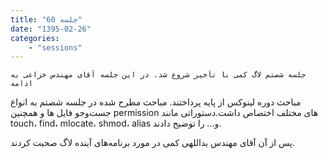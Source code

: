 ```yaml
---
title: "جلسه 60"
date: "1395-02-26"
categories:
    - "sessions"
---
```

    جلسه شصتم لاگ کمی با تأخیر شروع شد. در این جلسه آقای مهندس خزاعی به ادامه
مباحث دوره لینوکس از پایه پرداختند. مباحث مطرح شده در جلسه شصتم به انواع
جست‌و‌جو فایل ها و همچنین permission های مختلف اختصاص داشت.دستوراتی مانند
touch، find، mlocate، shmod، alias و… را توضیح دادند.

پس از آن آقای مهندس یداللهی کمی در مورد برنامه‌های آینده لاگ صحبت کردند.

